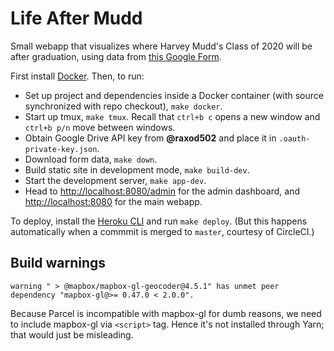 # Life After Mudd

Small webapp that visualizes where Harvey Mudd's Class of 2020 will be
after graduation, using data from [this Google
Form](https://forms.gle/PqEHTjpBDGBXfH4W8).

First install [Docker](https://www.docker.com/). Then, to run:
* Set up project and dependencies inside a Docker container (with
  source synchronized with repo checkout), `make docker`.
* Start up tmux, `make tmux`. Recall that `ctrl+b c` opens a new
  window and `ctrl+b p/n` move between windows.
* Obtain Google Drive API key from **@raxod502** and place it in
  `.oauth-private-key.json`.
* Download form data, `make down`.
* Build static site in development mode, `make build-dev`.
* Start the development server, `make app-dev`.
* Head to <http://localhost:8080/admin> for the admin dashboard, and
  <http://localhost:8080> for the main webapp.

To deploy, install the [Heroku
CLI](https://devcenter.heroku.com/articles/heroku-cli) and run `make
deploy`. (But this happens automatically when a commmit is merged to
`master`, courtesy of CircleCI.)

## Build warnings

```
warning " > @mapbox/mapbox-gl-geocoder@4.5.1" has unmet peer dependency "mapbox-gl@>= 0.47.0 < 2.0.0".
```

Because Parcel is incompatible with mapbox-gl for dumb reasons, we
need to include mapbox-gl via `<script>` tag. Hence it's not installed
through Yarn; that would just be misleading.
